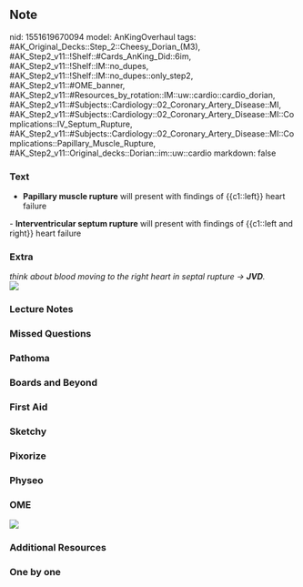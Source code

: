## Note
nid: 1551619670094
model: AnKingOverhaul
tags: #AK_Original_Decks::Step_2::Cheesy_Dorian_(M3), #AK_Step2_v11::!Shelf::#Cards_AnKing_Did::6im, #AK_Step2_v11::!Shelf::IM::no_dupes, #AK_Step2_v11::!Shelf::IM::no_dupes::only_step2, #AK_Step2_v11::#OME_banner, #AK_Step2_v11::#Resources_by_rotation::IM::uw::cardio::cardio_dorian, #AK_Step2_v11::#Subjects::Cardiology::02_Coronary_Artery_Disease::MI, #AK_Step2_v11::#Subjects::Cardiology::02_Coronary_Artery_Disease::MI::Complications::IV_Septum_Rupture, #AK_Step2_v11::#Subjects::Cardiology::02_Coronary_Artery_Disease::MI::Complications::Papillary_Muscle_Rupture, #AK_Step2_v11::Original_decks::Dorian::im::uw::cardio
markdown: false

### Text
- <b>Papillary muscle rupture</b> will present with findings of
{{c1::left}} heart failure
<div>
  - <b>Interventricular septum rupture</b> will present with
  findings of {{c1::left and right}} heart failure
</div>

### Extra
<div>
  <i>think about blood moving to the right heart in septal rupture
  → <b>JVD</b>.</i>
</div>
<div>
  <i><img src="nailed%20it%20tho.png"></i>
</div>

### Lecture Notes


### Missed Questions


### Pathoma


### Boards and Beyond


### First Aid


### Sketchy


### Pixorize


### Physeo


### OME
<div class="ome-widget">
  <a href="https://onlinemeded.org?ref=anki"><img src=
  "_OME_AnkiFlashcards_General_4.png"></a>
</div>

### Additional Resources


### One by one

